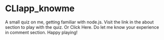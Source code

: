 # CLIapp_knowme
A small quiz on me, getting familiar with node.js.
Visit the link in the about section to play with the quiz. Or Click Here.
Do let me know your experience in comment section.
Happy playing!
